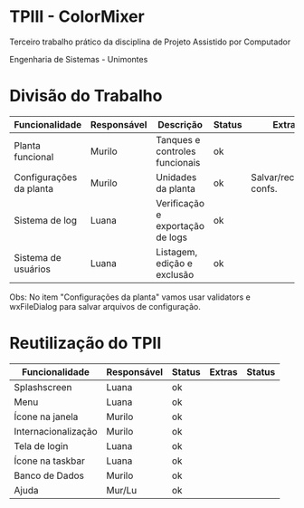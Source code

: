 # TPIII - ColorMixer

Terceiro trabalho prático da disciplina de Projeto Assistido por Computador

Engenharia de Sistemas - Unimontes

Divisão do Trabalho
===================

| Funcionalidade          | Responsável | Descrição                        | Status | Extras                  | Status |
|-------------------------|-------------|----------------------------------|--------|-------------------------|--------|
| Planta funcional        | Murilo      | Tanques e controles funcionais   | ok     |                         |        |
| Configurações da planta | Murilo      | Unidades da planta               | ok     | Salvar/recuperar confs. | ok     |
| Sistema de log          | Luana       | Verificação e exportação de logs | ok     |                         |        |
| Sistema de usuários     | Luana       | Listagem, edição e exclusão      | ok     |                         |        |

Obs: No item "Configurações da planta" vamos usar validators e wxFileDialog para salvar arquivos de configuração.

Reutilização do TPII
====================

| Funcionalidade      | Responsável | Status | Extras | Status |
|---------------------|-------------|--------|--------|--------|
| Splashscreen        | Luana       |  ok    |        |        |
| Menu                | Luana       |  ok    |        |        |
| Ícone na janela     | Murilo      |  ok    |        |        |
| Internacionalização | Murilo      |  ok    |        |        |
| Tela de login       | Luana       |  ok    |        |        |
| Ícone na taskbar    | Luana       |  ok    |        |        |
| Banco de Dados      | Murilo      |  ok    |        |        |
| Ajuda               | Mur/Lu      |  ok    |        |        |
